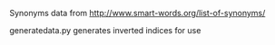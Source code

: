 Synonyms data from http://www.smart-words.org/list-of-synonyms/

generatedata.py generates inverted indices for use
